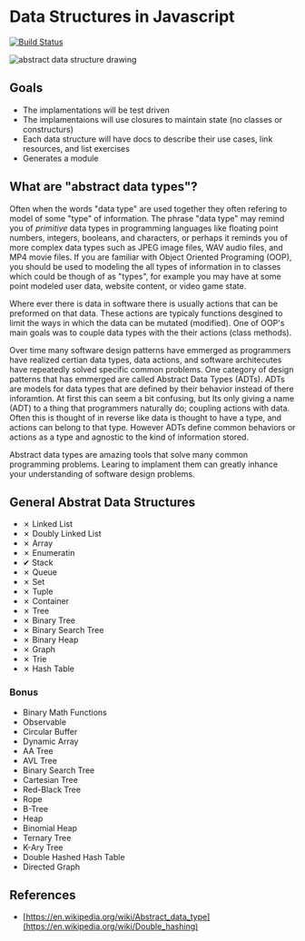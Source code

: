 # Data Structures in Javascript
[![Build Status](https://travis-ci.org/slugbyte/data-structures.svg?branch=master)](https://travis-ci.org/slugbyte/data-structures)

![abstract data structure drawing](https://github.com/slugbyte/data-structures/raw/master/assets/data-structures-header.png)

## Goals
* The implamentations will be test driven
* The implamentaions will use closures to maintain state (no classes or constructurs)
* Each data structure will have docs to describe their use cases, link resources, and list exercises 
* Generates a module

## What are "abstract data types"?
Often when the words "data type" are used together they often refering to model of some "type" of information. The phrase "data type" may remind you of _primitive_ data types in programming languages like floating point numbers, integers, booleans, and characters, or perhaps it reminds you of more complex data types such as JPEG image files, WAV audio files, and MP4 movie files. If you are familiar with Object Oriented Programing (OOP), you should be used to modeling the all types of information in to classes which could be though of as "types", for example you may have at some point modeled user data, website content, or video game state.   

Where ever there is data in software there is usually actions that can be preformed on that data. These actions are typicaly functions desgined to limit the ways in which the data can be mutated (modified). One of OOP's main goals was to couple data types with the their actions (class methods).  
 
Over time many software design patterns have emmerged as programmers have realized certian data types, data actions, and software architecutes have repeatedly solved specific common problems. One category of design patterns that has emmerged are called Abstract Data Types (ADTs). ADTs are models for data types that are defined by their behavior instead of there inforamtion. At first this can seem a bit confusing, but Its only giving a name (ADT) to a thing that programmers naturally do; coupling actions with data. Often this is thought of in reverse like data is thought to have a type, and actions can belong to that type. However ADTs define common behaviors or actions as a type and agnostic to the kind of information stored.

Abstract data types are amazing tools that solve many common programming problems. Learing to implament them can greatly inhance your understanding of software design problems. 

## General Abstrat Data Structures
* ✗ Linked List
* ✗ Doubly Linked List
* ✗ Array
* ✗ Enumeratin
* ✔︎ Stack
* ✗ Queue
* ✗ Set
* ✗ Tuple 
* ✗ Container 
* ✗ Tree
* ✗ Binary Tree
* ✗ Binary Search Tree
* ✗ Binary Heap
* ✗ Graph 
* ✗ Trie 
* ✗ Hash Table

### Bonus  
* Binary Math Functions
* Observable
* Circular Buffer
* Dynamic Array
* AA Tree
* AVL Tree
* Binary Search Tree
* Cartesian Tree
* Red-Black Tree
* Rope
* B-Tree
* Heap
* Binomial Heap
* Ternary Tree
* K-Ary Tree
* Double Hashed Hash Table
* Directed Graph 

## References
* [https://en.wikipedia.org/wiki/Abstract_data_type](https://en.wikipedia.org/wiki/Double_hashing)
